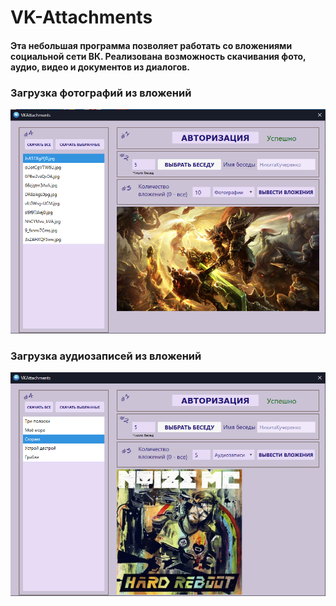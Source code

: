 # VK-Attachments

#### Эта небольшая программа позволяет работать со вложениями социальной сети ВК. Реализована возможность скачивания фото, аудио, видео и документов из диалогов.

### Загрузка фотографий из вложений
![Изображения](Images/Vk_Attachments_Screen_1.PNG)
### Загрузка аудиозаписей из вложений
![Аудиозаписи](Images/Vk_Attachments_Screen_2.PNG)

